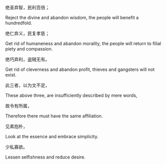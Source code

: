 绝圣弃智，民利百倍；

Reject the divine and abandon wisdom, the people will benefit a hundredfold.

绝仁弃义，民复孝慈；

Get rid of humaneness and abandon morality, the people will return to filial piety and compassion.

绝巧弃利，盗贼无有。

Get rid of cleverness and abandon profit, thieves and gangsters will not exist.

此三者，以为文不足，

These above three, are insufficiently described by mere words,

故令有所属，

Therefore there must have the same affiliation.

见素抱朴，

Look at the essence and embrace simplicity.

少私寡欲。

Lessen selfishness and reduce desire.
